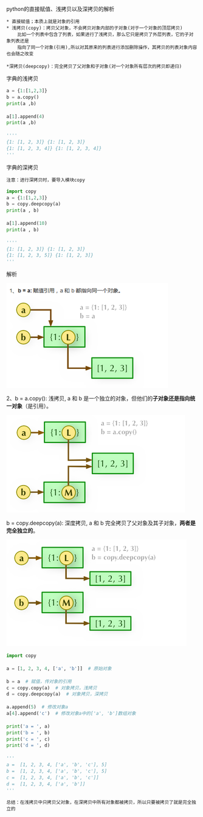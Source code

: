 python的直接赋值、浅拷贝以及深拷贝的解析

    * 直接赋值；本质上就是对象的引用
    * 浅拷贝(copy)：拷贝父对象，不会拷贝对象内部的子对象(对于一个对象的顶层拷贝)
        比如一个列表中包含了列表，如果进行了浅拷贝，那么它只是拷贝了外层列表，它的子对象列表还是
        指向了同一个对象(引用),所以对其原来的列表进行添加删除操作，其拷贝的列表对象内容也会随之改变
        
    *深拷贝(deepcopy)：完全拷贝了父对象和子对象(对一个对象所有层次的拷贝即递归)

字典的浅拷贝    
```python
a = {1:[1,2,3]}
b = a.copy()
print(a ,b)

a[1].append(4)
print(a ,b)

''''
{1: [1, 2, 3]} {1: [1, 2, 3]}
{1: [1, 2, 3, 4]} {1: [1, 2, 3, 4]}
'''
``` 

字典的深拷贝

    注意：进行深拷贝时，要导入模块copy
    
```python
import copy
a = {1:[1,2,3]}
b = copy.deepcopy(a)
print(a , b)

a[1].append(10)
print(a , b)

''''
{1: [1, 2, 3]} {1: [1, 2, 3]}
{1: [1, 2, 3, 5]} {1: [1, 2, 3]}
'''
```

解析

![copy](../images/copy.png)

2、b = a.copy(): 浅拷贝, a 和 b 是一个独立的对象，但他们的**子对象还是指向统一对象**（是引用）。

![copy](../images/copy1.png)

b = copy.deepcopy(a): 深度拷贝, a 和 b 完全拷贝了父对象及其子对象，**两者是完全独立的**。

![copy](../images/copy2.png)

```python
import copy

a = [1, 2, 3, 4, ['a', 'b']]  # 原始对象

b = a  # 赋值，传对象的引用
c = copy.copy(a)  # 对象拷贝，浅拷贝
d = copy.deepcopy(a)  # 对象拷贝，深拷贝

a.append(5)  # 修改对象a 
a[4].append('c')  # 修改对象a中的['a', 'b']数组对象

print('a = ', a)
print('b = ', b)
print('c = ', c)
print('d = ', d)

'''
a =  [1, 2, 3, 4, ['a', 'b', 'c'], 5]
b =  [1, 2, 3, 4, ['a', 'b', 'c'], 5]
c =  [1, 2, 3, 4, ['a', 'b', 'c']]
d =  [1, 2, 3, 4, ['a', 'b']]
'''
```

    总结：在浅拷贝中只拷贝父对象，在深拷贝中所有对象都被拷贝，所以只要被拷贝了就是完全独立的